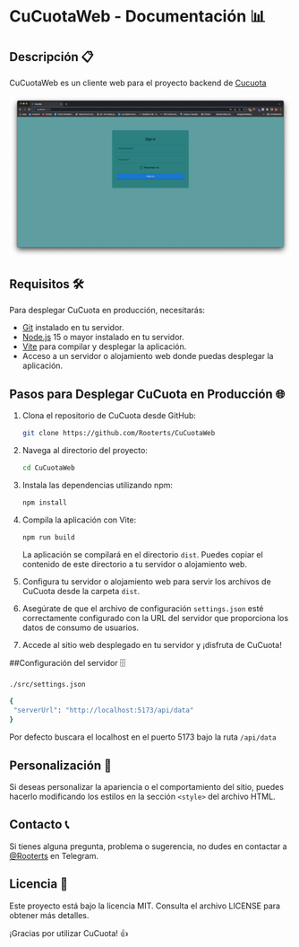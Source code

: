 # CuCuotaWeb - Documentación 📊

## Descripción 📋
CuCuotaWeb es un cliente web para el proyecto backend de [Cucuota](https://github.com/kaelthasmanu/cucuota)

![Ejemplo](https://github.com/kaelthasmanu/cucuota/blob/main/cucuota/img/example.jpg)
## Requisitos 🛠️

Para desplegar CuCuota en producción, necesitarás:
- [Git](https://git-scm.com/) instalado en tu servidor.
- [Node.js](https://nodejs.org/es) 15 o mayor instalado en tu servidor.
- [Vite](https://vitejs.dev/) para compilar y desplegar la aplicación.
- Acceso a un servidor o alojamiento web donde puedas desplegar la aplicación.

## Pasos para Desplegar CuCuota en Producción 🌐

1. Clona el repositorio de CuCuota desde GitHub:

   ```bash
   git clone https://github.com/Rooterts/CuCuotaWeb
   ```

2. Navega al directorio del proyecto:

   ```bash
   cd CuCuotaWeb
   ```

3. Instala las dependencias utilizando npm:

   ```bash
   npm install
   ```

4. Compila la aplicación con Vite:

   ```bash
   npm run build
   ```

   La aplicación se compilará en el directorio `dist`. Puedes copiar el contenido de este directorio a tu servidor o alojamiento web.

5. Configura tu servidor o alojamiento web para servir los archivos de CuCuota desde la carpeta `dist`.

6. Asegúrate de que el archivo de configuración `settings.json` esté correctamente configurado con la URL del servidor que proporciona los datos de consumo de usuarios.

7. Accede al sitio web desplegado en tu servidor y ¡disfruta de CuCuota!

##Configuración del servidor 🗄️

`./src/settings.json`
```bash 
{
 "serverUrl": "http://localhost:5173/api/data"
}
 ```
Por defecto buscara el localhost en el puerto 5173 bajo la ruta `/api/data`
## Personalización 🎨

Si deseas personalizar la apariencia o el comportamiento del sitio, puedes hacerlo modificando los estilos en la sección `<style>` del archivo HTML.

## Contacto 📞

Si tienes alguna pregunta, problema o sugerencia, no dudes en contactar a [@Rooterts](https://t.me/Rooterts) en Telegram.

## Licencia 📜

Este proyecto está bajo la licencia MIT. Consulta el archivo LICENSE para obtener más detalles.

¡Gracias por utilizar CuCuota! 👍

